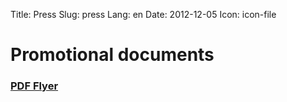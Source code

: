 Title: Press
Slug: press
Lang: en
Date: 2012-12-05
Icon: icon-file

Promotional documents 
=====================

<h3><i class="icon-chevron-right"></i> <a href="http://dl.dropbox.com/u/41935524/FWflyers/FullFlyer_EN.pdf"><i class="icon-file"></i> PDF Flyer</a></h3>
